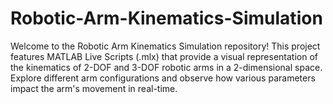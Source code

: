 # Robotic-Arm-Kinematics-Simulation
Welcome to the Robotic Arm Kinematics Simulation repository! This project features MATLAB Live Scripts (.mlx) that provide a visual representation of the kinematics of 2-DOF and 3-DOF robotic arms in a 2-dimensional space. Explore different arm configurations and observe how various parameters impact the arm's movement in real-time.
